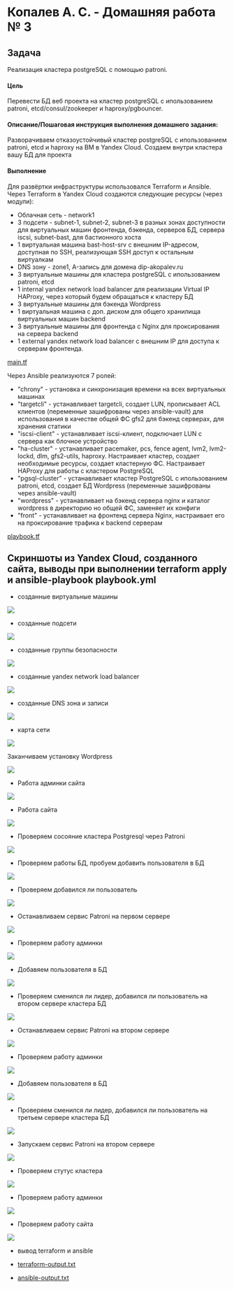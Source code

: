#  Копалев А. С. - Домашняя работа № 3

## Задача
Реализация кластера postgreSQL с помощью patroni.
#### Цель
Перевести БД веб проекта на кластер postgreSQL с ипользованием patroni, etcd/consul/zookeeper и haproxy/pgbouncer.
#### Описание/Пошаговая инструкция выполнения домашнего задания:
Разворачиваем отказоустойчивый кластер postgreSQL с ипользованием patroni, etcd и haproxy на ВМ в Yandex Cloud.
Создаем внутри кластера вашу БД для проекта
#### Выполнение
Для развёртки инфраструктуры использовался Terraform и Ansible.
Через Terraform в Yandex Cloud создаются следующие ресурсы (через модули):
- Облачная сеть - network1
- 3 подсети - subnet-1, subnet-2, subnet-3 в разных зонах доступности для виртуальных машин фронтенда, бэкенда, серверов БД, сервера iscsi, subnet-bast, для бастионного хоста
- 1 виртуальная машина bast-host-srv с внешним IP-адресом, доступная по SSH, реализующая SSH доступ к остальным виртуалкам
- DNS зону - zone1, A-запись для домена dip-akopalev.ru
- 3 виртуальные машины для кластера postgreSQL с ипользованием patroni, etcd
- 1 internal yandex network load balancer для реализации Virtual IP HAProxy, через который будем обращаться к кластеру БД
- 3 виртуальные машины для бэкенда Wordpress
- 1 виртуальная машина с доп. диском для общего хранилища виртуальных машин backend
- 3 виртуальные машины для фронтенда с Nginx для проксирования на сервера backend
- 1 external yandex network load balancer с внешним IP для доступа к серверам фронтенда.

[main.tf](./main.tf)

Через Ansible реализуются 7 ролей:
 - "chrony" - установка и синхронизация времени на всех виртуальных машинах
 - "targetcli" - устанавливает targetcli, создает LUN, прописывает ACL клиентов (переменные зашифрованы через ansible-vault) для использования в качестве общей ФС gfs2 для бэкенд серверах, для хранения статики
 - "iscsi-client" - устанавливает iscsi-клиент, подключает LUN с сервера как блочное устройство 
 - "ha-cluster" - устанавливает pacemaker, pcs, fence agent, lvm2, lvm2-lockd, dlm, gfs2-utils, haproxy. Настраивает кластер, создает необходимые ресурсы, создает кластерную ФС. Настраивает HAProxy для работы с кластером PostgreSQL
 - "pgsql-cluster" - устанавливает кластер PostgreSQL с ипользованием patroni, etcd, создает БД Wordpress (переменные зашифрованы через ansible-vault)
 - "wordpress" - устанавливает на бэкенд сервера nginx и каталог wordpress в директорию но общей ФС, заменяет их конфиги
 - "front" - устанавливает на фронтенд сервера Nginx, настраивает его на проксирование трафика к backend серверам
 
[playbook.tf](./ansible/playbook.yml)

## Скриншоты из Yandex Cloud, созданного сайта, выводы при выполнении terraform apply и ansible-playbook playbook.yml

- созданные виртуальные машины
  
![](files/pic/1.png)

- созданные подсети
  
![](files/pic/2.png)

- созданные группы безопасности
  
![](files/pic/3.png)

- созданные yandex network load balancer
  
![](files/pic/4.png)

- созданные DNS зона и записи

![](files/pic/5.png)

- карта сети

![](files/pic/6.png)

Заканчиваем установку Wordpress
  
![](files/pic/7.png)

- Работа админки сайта

![](files/pic/8.png)

- Работа сайта

![](files/pic/9.png)

- Проверяем сосояние кластера Postgresql через Patroni

![](files/pic/10.png)

- Проверяем работы БД, пробуем добавить пользователя в БД 

![](files/pic/11.png)

- Проверяем добавился ли пользователь

![](files/pic/12.png)

- Останавливаем сервис Patroni на первом сервере

![](files/pic/13.png)

- Проверяем работу админки

![](files/pic/14.png)

- Добавяем пользователя в БД

![](files/pic/15.png)

- Проверяем сменился ли лидер, добавился ли пользователь на втором сервере кластера БД

![](files/pic/16.png)

- Останавливаем сервис Patroni на втором сервере

![](files/pic/17.png)

- Проверяем работу админки

![](files/pic/18.png)

- Добавяем пользователя в БД

![](files/pic/19.png)

- Проверяем сменился ли лидер, добавился ли пользователь на третьем сервере кластера БД

![](files/pic/20.png)

- Запускаем сервис Patroni на втором сервере

![](files/pic/21.png)

- Проверяем стутус кластера

![](files/pic/22.png)

- Проверяем работу админки

![](files/pic/23.png)

- Проверяем работу сайта

![](files/pic/24.png)


- вывод terraform и ansible
  
- [terraform-output.txt](files/terraform-output.txt)
  
- [ansible-output.txt](files/ansible-output.txt)